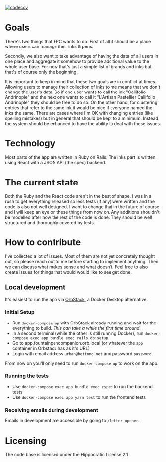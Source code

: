 [![codecov](https://codecov.io/gh/ujh/fountainpencompanion/branch/master/graph/badge.svg?token=A4PS79JPB3)](https://codecov.io/gh/ujh/fountainpencompanion)

# Goals

There's two things that FPC wants to do. First of all it should be a place where users can manage their inks & pens.

Secondly, we also want to take advantage of having the data of all users in one place and aggregate it somehow to provide additional value to the whole user base. For now that's just a simple list of brands and inks but that's of course only the beginning.

It is important to keep in mind that these two goals are in conflict at times. Allowing users to manage their collection of inks to me means that we don't change the user's data. So if one user wants to call the ink "Callifolio Andrinople" and the next one wants to call it "L'Artisan Pastellier Callifolio Andrinople" they should be free to do so. On the other hand, for clustering entries that refer to the same ink it would be nice if everyone named the inks the same. There are cases where I'm OK with changing entries (like spelling mistakes) but in general that should be kept to a minimum. Instead the system should be enhanced to have the ability to deal with these issues.

# Technology

Most parts of the app are written in Ruby on Rails. The inks part is written using React with a JSON API (the spec) backend.

# The current state

Both the Ruby and the React code aren't in the best of shape. I was in a rush to get everything released so less tests (if any) were written and the code is also not well designed. I want to change that in the future of course and I will keep an eye on these things from now on. Any additions shouldn't be modelled after how the rest of the code is done. They should be well structured and thoroughly covered by tests.

# How to contribute

I've collected a lot of issues. Most of them are not yet concretely thought out, so please reach out to me before starting to implement anything. Then we can discuss what makes sense and what doesn't. Feel free to also create issues for things that would would like to see get done.

## Local development

It's easiest to run the app via [OrbStack](https://orbstack.dev/), a Docker Desktop alternative.

### Initial Setup

- Run `docker-compose up` with OrbStack already running and wait for the everything to build. _This can take a while the first time around._
- In a second terminal (while the other is still running Docker), run `docker-compose exec app bundle exec rails db:setup`
- Go to app.fountainpencompanion.orb.local (or whatever the `app` container in Orbstack has as it's URL)
- Login with email address `urban@bettong.net` and password `password`

From now on you'll only need to run `docker-compose up` to work on the app.

### Running the tests

- Use `docker-compose exec app bundle exec rspec` to run the backend tests
- Use `docker-compose exec app yarn test` to run the frontend tests

### Receiving emails during development

Emails in development are accessible by going to `/letter_opener`.

# Licensing

The code base is licensed under the Hippocratic License 2.1
